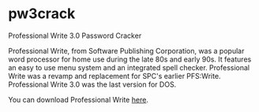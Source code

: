 # pw3crack
 Professional Write 3.0 Password Cracker

Professional Write, from Software Publishing Corporation, was a popular word processor for home use during the late 80s and early 90s. It features an easy to use menu system and an integrated spell checker. Professional Write was a revamp and replacement for SPC's earlier PFS:Write.  Professional Write 3.0 was the last version for DOS.

You can download Professional Write [here](https://winworldpc.com/product/professional-write/30).